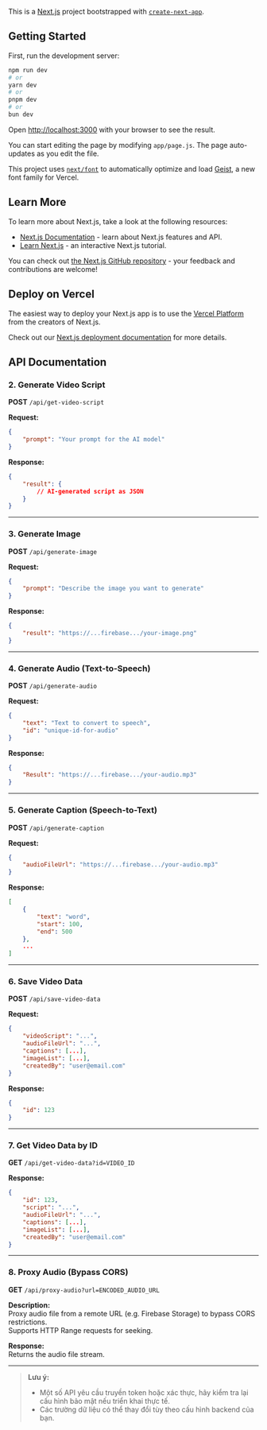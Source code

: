 This is a [Next.js](https://nextjs.org) project bootstrapped with [`create-next-app`](https://github.com/vercel/next.js/tree/canary/packages/create-next-app).

## Getting Started

First, run the development server:

```bash
npm run dev
# or
yarn dev
# or
pnpm dev
# or
bun dev
```

Open [http://localhost:3000](http://localhost:3000) with your browser to see the result.

You can start editing the page by modifying `app/page.js`. The page auto-updates as you edit the file.

This project uses [`next/font`](https://nextjs.org/docs/app/building-your-application/optimizing/fonts) to automatically optimize and load [Geist](https://vercel.com/font), a new font family for Vercel.

## Learn More

To learn more about Next.js, take a look at the following resources:

- [Next.js Documentation](https://nextjs.org/docs) - learn about Next.js features and API.
- [Learn Next.js](https://nextjs.org/learn) - an interactive Next.js tutorial.

You can check out [the Next.js GitHub repository](https://github.com/vercel/next.js) - your feedback and contributions are welcome!

## Deploy on Vercel

The easiest way to deploy your Next.js app is to use the [Vercel Platform](https://vercel.com/new?utm_medium=default-template&filter=next.js&utm_source=create-next-app&utm_campaign=create-next-app-readme) from the creators of Next.js.

Check out our [Next.js deployment documentation](https://nextjs.org/docs/app/building-your-application/deploying) for more details.

## API Documentation

### 2. Generate Video Script
**POST** `/api/get-video-script`

**Request:**
```json
{
    "prompt": "Your prompt for the AI model"
}
```
**Response:**
```json
{
    "result": {
        // AI-generated script as JSON
    }
}
```

---

### 3. Generate Image
**POST** `/api/generate-image`

**Request:**
```json
{
    "prompt": "Describe the image you want to generate"
}
```
**Response:**
```json
{
    "result": "https://...firebase.../your-image.png"
}
```

---

### 4. Generate Audio (Text-to-Speech)
**POST** `/api/generate-audio`

**Request:**
```json
{
    "text": "Text to convert to speech",
    "id": "unique-id-for-audio"
}
```
**Response:**
```json
{
    "Result": "https://...firebase.../your-audio.mp3"
}
```

---

### 5. Generate Caption (Speech-to-Text)
**POST** `/api/generate-caption`

**Request:**
```json
{
    "audioFileUrl": "https://...firebase.../your-audio.mp3"
}
```
**Response:**
```json
[
    {
        "text": "word",
        "start": 100,
        "end": 500
    },
    ...
]
```

---

### 6. Save Video Data
**POST** `/api/save-video-data`

**Request:**
```json
{
    "videoScript": "...",
    "audioFileUrl": "...",
    "captions": [...],
    "imageList": [...],
    "createdBy": "user@email.com"
}
```
**Response:**
```json
{
    "id": 123
}
```

---

### 7. Get Video Data by ID
**GET** `/api/get-video-data?id=VIDEO_ID`

**Response:**
```json
{
    "id": 123,
    "script": "...",
    "audioFileUrl": "...",
    "captions": [...],
    "imageList": [...],
    "createdBy": "user@email.com"
}
```

---

### 8. Proxy Audio (Bypass CORS)
**GET** `/api/proxy-audio?url=ENCODED_AUDIO_URL`

**Description:**  
Proxy audio file from a remote URL (e.g. Firebase Storage) to bypass CORS restrictions.  
Supports HTTP Range requests for seeking.

**Response:**  
Returns the audio file stream.

---

> **Lưu ý:**  
> - Một số API yêu cầu truyền token hoặc xác thực, hãy kiểm tra lại cấu hình bảo mật nếu triển khai thực tế.
> - Các trường dữ liệu có thể thay đổi tùy theo cấu hình backend của bạn.

